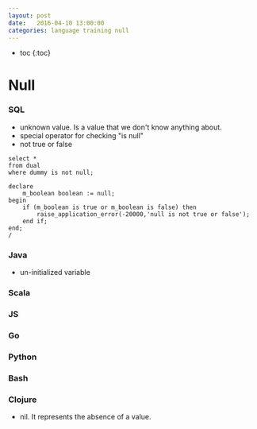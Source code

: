 ```yaml
---
layout: post
date:   2016-04-10 13:00:00
categories: language training null
---
```

* toc
{:toc}

# Null

### SQL

- unknown value. Is a value that we don't know anything about.
- special operator for checking "is null"
- not true or false

~~~
select *
from dual
where dummy is not null;

declare
	m_boolean boolean := null;
begin
	if (m_boolean is true or m_boolean is false) then
		raise_application_error(-20000,'null is not true or false');
	end if;
end;
/
~~~

### Java

- un-initialized variable

### Scala

### JS

### Go

### Python

### Bash

### Clojure

- nil. It represents the absence of a value.